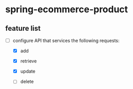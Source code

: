 # spring-ecommerce-product

## feature list

- [ ] configure API that services the following requests:
  - [x] add
  - [x] retrieve
  - [x] update
  - [ ] delete


